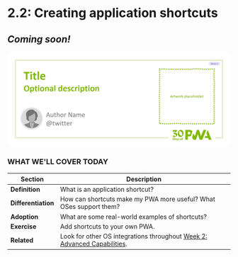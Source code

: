 # 2.2: Creating application shortcuts 

## *Coming soon!*

![Placeholder Banner Only. Replace when final assets ready.](_media/week2-placeholder.jpg)

### WHAT WE'LL COVER TODAY

| Section | Description |
| ------- | ----------- |
| **Definition** | What is an application shortcut? |
| **Differentiation** | How can shortcuts make my PWA more useful? What OSes support them? |
| **Adoption** | What are some real-world examples of shortcuts? |
| **Exercise** | Add shortcuts to your own PWA. |
| **Related** | Look for other OS integrations throughout [Week 2: Advanced Capabilities](../advanced-capabilities). |
